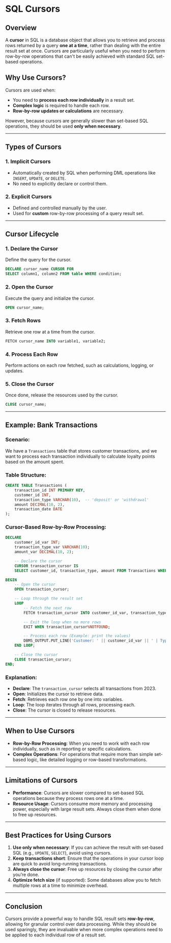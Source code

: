 # SQL Cursors

## Overview

A **cursor** in SQL is a database object that allows you to retrieve and process rows returned by a query **one at a time**, rather than dealing with the entire result set at once. Cursors are particularly useful when you need to perform row-by-row operations that can't be easily achieved with standard SQL set-based operations.

## Why Use Cursors?

Cursors are used when:
- You need to **process each row individually** in a result set.
- **Complex logic** is required to handle each row.
- **Row-by-row updates or calculations** are necessary.
  
However, because cursors are generally slower than set-based SQL operations, they should be used **only when necessary**.

---

## Types of Cursors

### 1. **Implicit Cursors**
- Automatically created by SQL when performing DML operations like `INSERT`, `UPDATE`, or `DELETE`.
- No need to explicitly declare or control them.

### 2. **Explicit Cursors**
- Defined and controlled manually by the user.
- Used for **custom** row-by-row processing of a query result set.

---

## Cursor Lifecycle

### 1. **Declare the Cursor**
Define the query for the cursor.

```sql
DECLARE cursor_name CURSOR FOR
SELECT column1, column2 FROM table WHERE condition;
```

### 2. **Open the Cursor**
Execute the query and initialize the cursor.

```sql
OPEN cursor_name;
```

### 3. **Fetch Rows**
Retrieve one row at a time from the cursor.

```sql
FETCH cursor_name INTO variable1, variable2;
```

### 4. **Process Each Row**
Perform actions on each row fetched, such as calculations, logging, or updates.

### 5. **Close the Cursor**
Once done, release the resources used by the cursor.

```sql
CLOSE cursor_name;
```

---

## Example: Bank Transactions

### Scenario:
We have a `Transactions` table that stores customer transactions, and we want to process each transaction individually to calculate loyalty points based on the amount spent.

### Table Structure:
```sql
CREATE TABLE Transactions (
    transaction_id INT PRIMARY KEY,
    customer_id INT,
    transaction_type VARCHAR(10),  -- 'deposit' or 'withdrawal'
    amount DECIMAL(10, 2),
    transaction_date DATE
);
```

### Cursor-Based Row-by-Row Processing:

```sql
DECLARE
    customer_id_var INT;
    transaction_type_var VARCHAR(10);
    amount_var DECIMAL(10, 2);

    -- Declare the cursor
    CURSOR transaction_cursor IS
    SELECT customer_id, transaction_type, amount FROM Transactions WHERE transaction_date >= '2023-01-01';

BEGIN
    -- Open the cursor
    OPEN transaction_cursor;

    -- Loop through the result set
    LOOP
        -- Fetch the next row
        FETCH transaction_cursor INTO customer_id_var, transaction_type_var, amount_var;

        -- Exit the loop when no more rows
        EXIT WHEN transaction_cursor%NOTFOUND;

        -- Process each row (Example: print the values)
        DBMS_OUTPUT.PUT_LINE('Customer: ' || customer_id_var || ' | Type: ' || transaction_type_var || ' | Amount: ' || amount_var);
    END LOOP;

    -- Close the cursor
    CLOSE transaction_cursor;
END;
```

### Explanation:
- **Declare**: The `transaction_cursor` selects all transactions from 2023.
- **Open**: Initializes the cursor to retrieve data.
- **Fetch**: Retrieves each row one by one into variables.
- **Loop**: The loop iterates through all rows, processing each.
- **Close**: The cursor is closed to release resources.

---

## When to Use Cursors

- **Row-by-Row Processing**: When you need to work with each row individually, such as in reporting or specific calculations.
- **Complex Operations**: For operations that require more than simple set-based logic, like detailed logging or row-based transformations.

---

## Limitations of Cursors

- **Performance**: Cursors are slower compared to set-based SQL operations because they process rows one at a time.
- **Resource Usage**: Cursors consume more memory and processing power, especially with large result sets. Always close them when done to free up resources.

---

## Best Practices for Using Cursors

1. **Use only when necessary**: If you can achieve the result with set-based SQL (e.g., `UPDATE`, `SELECT`), avoid using cursors.
2. **Keep transactions short**: Ensure that the operations in your cursor loop are quick to avoid long-running transactions.
3. **Always close the cursor**: Free up resources by closing the cursor after you’re done.
4. **Optimize fetch size** (if supported): Some databases allow you to fetch multiple rows at a time to minimize overhead.

---

## Conclusion

Cursors provide a powerful way to handle SQL result sets **row-by-row**, allowing for granular control over data processing. While they should be used sparingly, they are invaluable when more complex operations need to be applied to each individual row of a result set.

